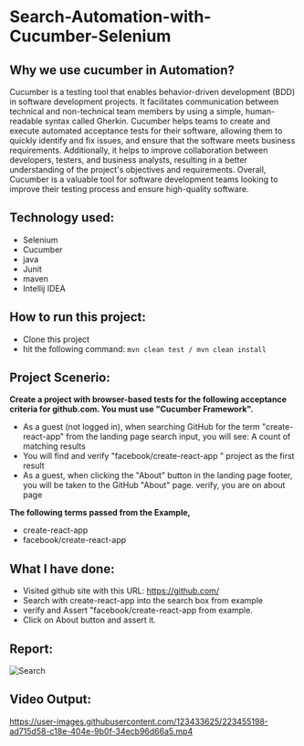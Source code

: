 # Search-Automation-with-Cucumber-Selenium

## Why we use cucumber in Automation?

Cucumber is a testing tool that enables behavior-driven development (BDD) in software development projects. It facilitates communication between technical and non-technical team members by using a simple, human-readable syntax called Gherkin. Cucumber helps teams to create and execute automated acceptance tests for their software, allowing them to quickly identify and fix issues, and ensure that the software meets business requirements. Additionally, it helps to improve collaboration between developers, testers, and business analysts, resulting in a better understanding of the project's objectives and requirements. Overall, Cucumber is a valuable tool for software development teams looking to improve their testing process and ensure high-quality software.

## Technology used:
- Selenium
- Cucumber
- java
- Junit
- maven
- Intellij IDEA

## How to run this project:
- Clone this project
- hit the following command: ```mvn clean test / mvn clean install```

## Project Scenerio:

**Create a project with browser-based tests for the following acceptance criteria for github.com. You must use "Cucumber Framework".**

- As a guest (not logged in), when searching GitHub for the term "create-react-app" from the landing page search input, you will see: A count of matching results
- You will find and verify "facebook/create-react-app " project as the first result
- As a guest, when clicking the "About" button in the landing page footer, you will be taken to the GitHub "About" page. verify, you are on about page

**The following terms passed from the Example,**
- create-react-app
- facebook/create-react-app

## What I have done:

- Visited github site with this URL: https://github.com/
- Search with create-react-app into the search box from example
- verify and Assert "facebook/create-react-app from example.
- Click on About button and assert it.

## Report:
![Search](https://user-images.githubusercontent.com/123433625/223455298-4b21151f-758e-4c0b-b79e-737b084a69c1.png)

## Video Output:
https://user-images.githubusercontent.com/123433625/223455198-ad715d58-c18e-404e-9b0f-34ecb96d66a5.mp4

